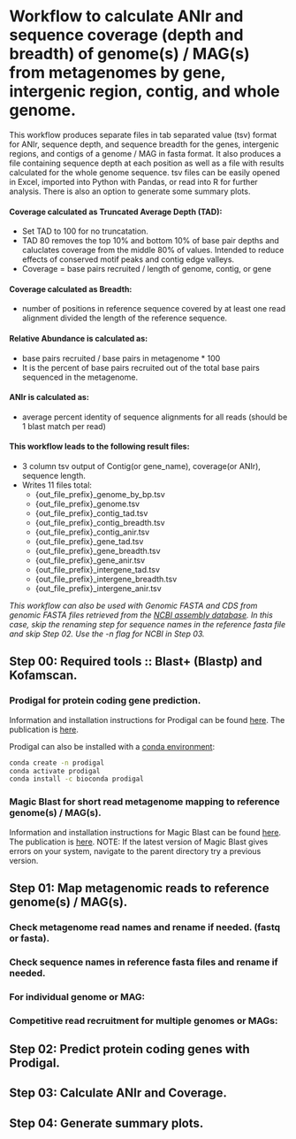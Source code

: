 # Workflow to calculate ANIr and sequence coverage (depth and breadth) of genome(s) / MAG(s) from metagenomes by gene, intergenic region, contig, and whole genome.

This workflow produces separate files in tab separated value (tsv) format for ANIr, sequence depth, and sequence breadth for the genes, intergenic regions, and contigs of a genome / MAG in fasta format. It also produces a file containing sequence depth at each position as well as a file with results calculated for the whole genome sequence. tsv files can be easily opened in Excel, imported into Python with Pandas, or read into R for further analysis. There is also an option to generate some summary plots.


#### Coverage calculated as Truncated Average Depth (TAD):
- Set TAD to 100 for no truncatation.
- TAD 80 removes the top 10% and bottom 10% of base pair depths and caluclates coverage from the middle 80% of values. Intended to reduce effects of conserved motif peaks and contig edge valleys.
- Coverage = base pairs recruited / length of genome, contig, or gene


#### Coverage calculated as Breadth:
- number of positions in reference sequence covered by at least one read alignment divided the length of the reference sequence.


#### Relative Abundance is calculated as:
- base pairs recruited / base pairs in metagenome * 100
- It is the percent of base pairs recruited out of the total base pairs sequenced in the metagenome.


#### ANIr is calculated as:
- average percent identity of sequence alignments for all reads (should be 1 blast match per read)


#### This workflow leads to the following result files:

- 3 column tsv output of Contig(or gene_name), coverage(or ANIr), sequence length.
- Writes 11 files total:
    - {out_file_prefix}_genome_by_bp.tsv
    - {out_file_prefix}_genome.tsv
    - {out_file_prefix}_contig_tad.tsv
    - {out_file_prefix}_contig_breadth.tsv
    - {out_file_prefix}_contig_anir.tsv
    - {out_file_prefix}_gene_tad.tsv
    - {out_file_prefix}_gene_breadth.tsv
    - {out_file_prefix}_gene_anir.tsv
    - {out_file_prefix}_intergene_tad.tsv
    - {out_file_prefix}_intergene_breadth.tsv
    - {out_file_prefix}_intergene_anir.tsv


*This workflow can also be used with Genomic FASTA and CDS from genomic FASTA files retrieved from the [NCBI assembly database](https://www.ncbi.nlm.nih.gov/assembly/). In this case, skip the renaming step for sequence names in the reference fasta file and skip Step 02. Use the -n flag for NCBI in Step 03.*

## Step 00: Required tools :: Blast+ (Blastp) and Kofamscan.


### Prodigal for protein coding gene prediction.
 
Information and installation instructions for Prodigal can be found [here](https://github.com/hyattpd/Prodigal). The publication is [here](https://www.ncbi.nlm.nih.gov/pmc/articles/PMC2848648/).

Prodigal can also be installed with a [conda environment]():

```bash
conda create -n prodigal
conda activate prodigal
conda install -c bioconda prodigal
```


### Magic Blast for short read metagenome mapping to reference genome(s) / MAG(s).

Information and installation instructions for Magic Blast can be found [here](https://ncbi.github.io/magicblast/). The publication is [here](https://bmcbioinformatics.biomedcentral.com/articles/10.1186/s12859-019-2996-x). NOTE: If the latest version of Magic Blast gives errors on your system, navigate to the parent directory try a previous version.


## Step 01: Map metagenomic reads to reference genome(s) / MAG(s).

### Check metagenome read names and rename if needed. (fastq or fasta).

### Check sequence names in reference fasta files and rename if needed.

### For individual genome or MAG:

### Competitive read recruitment for multiple genomes or MAGs:


## Step 02: Predict protein coding genes with Prodigal.


## Step 03: Calculate ANIr and Coverage.


## Step 04: Generate summary plots.
